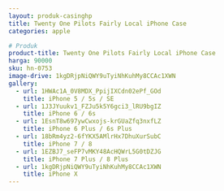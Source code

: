 ```yaml
---
layout: produk-casinghp
title: Twenty One Pilots Fairly Local iPhone Case
categories: apple

# Produk
product-title: Twenty One Pilots Fairly Local iPhone Case
harga: 90000
sku: hn-0753
image-drive: 1kgDRjpNiQWY9uTyiNhKuhMy8CCAc1XWN
gallery:
  - url: 1HWAc1A_0V8MDX_PpijIXCdn02ePf_GOd
    title: iPhone 5 / 5s / SE
  - url: 1J3JYuukv1_FZJu5k5Y6gci3_lRU9bgIZ
    title: iPhone 6 / 6s
  - url: 1EsnT8w697ywCwxojs-krGUaZfq3nxfLZ
    title: iPhone 6 Plus / 6s Plus
  - url: 18bRm4yz2-6fYKX5AMlrHx7DhuXurSubC
    title: iPhone 7 / 8
  - url: 1EZBJ7_seFP7vMKY48AcHQWrL5G0tDZJG
    title: iPhone 7 Plus / 8 Plus
  - url: 1kgDRjpNiQWY9uTyiNhKuhMy8CCAc1XWN
    title: iPhone X
---
```

